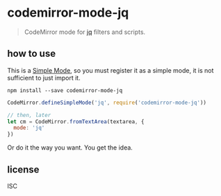 # codemirror-mode-jq

> CodeMirror mode for [jq](https://stedolan.github.io/jq/) filters and scripts.

## how to use

This is a [Simple Mode](https://codemirror.net/demo/simplemode.html), so you must register it as a simple mode, it is not sufficient to just import it.

```
npm install --save codemirror-mode-jq
```

```js
CodeMirror.defineSimpleMode('jq', require('codemirror-mode-jq'))

// then, later
let cm = CodeMirror.fromTextArea(textarea, {
  mode: 'jq'
})
```

Or do it the way you want. You get the idea.

## license

ISC
